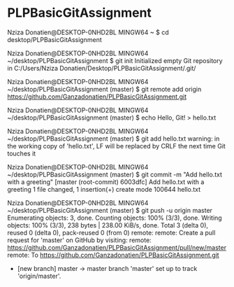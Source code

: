 # PLPBasicGitAssignment



Nziza Donatien@DESKTOP-0NHD2BL MINGW64 ~
$ cd desktop/PLPBasicGitAssignment

Nziza Donatien@DESKTOP-0NHD2BL MINGW64 ~/desktop/PLPBasicGitAssignment
$ git init
Initialized empty Git repository in C:/Users/Nziza Donatien/Desktop/PLPBasicGitAssignment/.git/

Nziza Donatien@DESKTOP-0NHD2BL MINGW64 ~/desktop/PLPBasicGitAssignment (master)
$ git remote add origin  https://github.com/Ganzadonatien/PLPBasicGitAssignment.git

Nziza Donatien@DESKTOP-0NHD2BL MINGW64 ~/desktop/PLPBasicGitAssignment (master)
$ echo Hello, Git! > hello.txt


Nziza Donatien@DESKTOP-0NHD2BL MINGW64 ~/desktop/PLPBasicGitAssignment (master)
$ git add hello.txt
warning: in the working copy of 'hello.txt', LF will be replaced by CRLF the next time Git touches it

Nziza Donatien@DESKTOP-0NHD2BL MINGW64 ~/desktop/PLPBasicGitAssignment (master)
$ git commit -m "Add hello.txt with a greeting"
[master (root-commit) 6003dfc] Add hello.txt with a greeting
 1 file changed, 1 insertion(+)
 create mode 100644 hello.txt

Nziza Donatien@DESKTOP-0NHD2BL MINGW64 ~/desktop/PLPBasicGitAssignment (master)
$ git push -u origin master
Enumerating objects: 3, done.
Counting objects: 100% (3/3), done.
Writing objects: 100% (3/3), 238 bytes | 238.00 KiB/s, done.
Total 3 (delta 0), reused 0 (delta 0), pack-reused 0 (from 0)
remote:
remote: Create a pull request for 'master' on GitHub by visiting:
remote:      https://github.com/Ganzadonatien/PLPBasicGitAssignment/pull/new/master
remote:
To https://github.com/Ganzadonatien/PLPBasicGitAssignment.git
 * [new branch]      master -> master
branch 'master' set up to track 'origin/master'.
